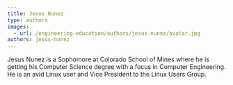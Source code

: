 ```yaml
---
title: Jesus Nunez
type: authors
images:
  - url: /engineering-education/authors/jesus-nunez/avatar.jpg
authors: jesus-nunez
---
```

Jesus Nunez is a Sophomore at Colorado School of Mines where he is getting his Computer Science degree with a focus in Computer Engineering. He is an avid Linux user and Vice President to the Linux Users Group.

